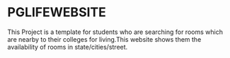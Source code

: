 # PGLIFEWEBSITE
This Project is a template for students who are searching for rooms which are nearby to their colleges for living.This website shows them the availability of rooms in state/cities/street.
